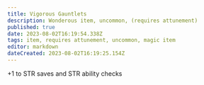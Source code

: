 ```yaml
---
title: Vigorous Gauntlets
description: Wonderous item, uncommon, (requires attunement)
published: true
date: 2023-08-02T16:19:54.338Z
tags: item, requires attunement, uncommon, magic item
editor: markdown
dateCreated: 2023-08-02T16:19:25.154Z
---
```


+1 to STR saves and STR ability checks